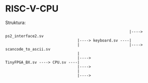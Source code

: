 # RISC-V-CPU

Struktura:

                                                           |----> ps2_interface2.sv
                                    |----> keyboard.sv ----|
                                    |                      |----> scancode_to_ascii.sv
                                    |											
                                    |----> 														
    TinyFPGA_BX.sv ----> CPU.sv ----|
                                    |---->												
                                    |																
                                    |---->
																
